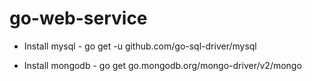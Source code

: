 # go-web-service


- Install mysql - go get -u github.com/go-sql-driver/mysql


- Install mongodb - go get go.mongodb.org/mongo-driver/v2/mongo


